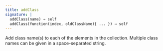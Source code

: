 ```yaml
---
title: addClass
signature: |
  addClass(name) ⇒ self
  addClass(function(index, oldClassName){ ... }) ⇒ self
---
```


Add class name(s) to each of the elements in the collection. Multiple class
names can be given in a space-separated string.
